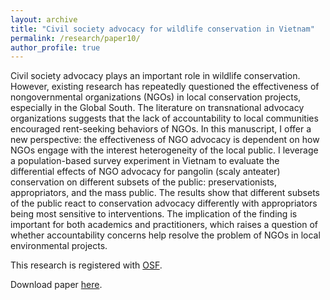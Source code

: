 ```yaml
---
layout: archive
title: "Civil society advocacy for wildlife conservation in Vietnam"
permalink: /research/paper10/
author_profile: true
---
```


 Civil society advocacy plays an important role in wildlife conservation. However, existing research has repeatedly questioned the effectiveness of nongovernmental organizations (NGOs) in local conservation projects, especially in the Global South. The literature on transnational advocacy organizations suggests that the lack of accountability to local communities encouraged rent-seeking behaviors of NGOs. In this manuscript, I offer a new perspective: the effectiveness of NGO advocacy is dependent on how NGOs engage with the interest heterogeneity of the local public. I leverage a population-based survey experiment in Vietnam to evaluate the differential effects of NGO advocacy for pangolin (scaly anteater) conservation on different subsets of the public: preservationists, appropriators, and the mass public. The results show that different subsets of the public react to conservation advocacy differently with appropriators being most sensitive to interventions. The implication of the finding is important for both academics and practitioners, which raises a question of whether accountability concerns help resolve the problem of NGOs in local environmental projects.

 This research is registered with [OSF](https://osf.io/4v9gy).

 Download paper [here](http://takumishibaike.github.io/files/shibaike_epg2021.pdf).